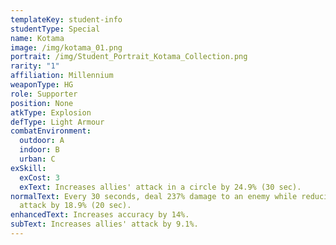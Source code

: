 ```yaml
---
templateKey: student-info
studentType: Special
name: Kotama
image: /img/kotama_01.png
portrait: /img/Student_Portrait_Kotama_Collection.png
rarity: "1"
affiliation: Millennium
weaponType: HG
role: Supporter
position: None
atkType: Explosion
defType: Light Armour
combatEnvironment:
  outdoor: A
  indoor: B
  urban: C
exSkill:
  exCost: 3
  exText: Increases allies' attack in a circle by 24.9% (30 sec).
normalText: Every 30 seconds, deal 237% damage to an enemy while reducing its
  attack by 18.9% (20 sec).
enhancedText: Increases accuracy by 14%.
subText: Increases allies' attack by 9.1%.
---
```

